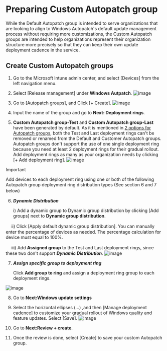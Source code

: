 # Preparing Custom Autopatch group
While the Default Autopatch group is intended to serve organizations that are looking to align to Windows Autopatch's default update management process without requiring more customizations, the Custom Autopatch groups are intended to help organizations represent their organization structure more precisely so that they can keep their own update deployment cadence in the service.


## Create Custom Autopatch groups
1. Go to the Microsoft Intune admin center, and select [Devices] from the left navigation menu.
2. Select [Release management] under **Windows Autpatch**.
![image](https://github.com/yusummat/notes/assets/142761448/1b28fefb-37ee-4d1c-b082-7e61411db22b)

3. Go to [Autopatch groups], and Click [+ Create].
![image](https://github.com/yusummat/notes/assets/142761448/fb788b26-c691-4fc2-a2a9-8acfa44f7afc)

4. Input the name of the group and go to **Next: Deployment rings**.
5. **Custom Autopatch group-Test** and  **Custom Autopatch group-Last** have been generated by default. As it is mentioned in [2 options for Autopatch groups](https://github.com/yusummat/notes/blob/main/Setup/UnderstandWindowsAutopatchGroups.md#2-options-for-autopatch-groups), both the Test and Last deployment rings can't be removed or renamed from the Default and Customer Autopatch groups. Autopatch groups don't support the use of one single deployment ring because you need at least 2 deployment rings for their gradual rollout. Add deployment rings as many as your organization needs by clicking [+ Add deployment ring].
![image](https://github.com/yusummat/notes/assets/142761448/80b5bab9-11c9-4d92-8461-f0f003ef58c4)

>[!Important]
>Add devices to each deployment ring using one or both of the following Autopatch group deployment ring distribution types (See section 6 and 7 below)
>　

6. ***Dynamic Distribution***
   
   i) Add a dynamic group to Dynamic group distribution by clicking [Add groups] next to **Dynamic group distribution**.

 　 ii) Click [Apply default dynamic group distribution]. You can manually enter the percentage of devices as needed. The percentage calculation for device must equal to 100%.
 
 　 iii) Add **Assigned group** to the Test and Last deployment rings, since these two don't support ***Dynamic Distribution***. 
![image](https://github.com/yusummat/notes/assets/142761448/40d3b1f7-dcb1-4447-a791-ad947cd05609)

7. ***Assign specific group to deployment ring***

   Click **Add group to ring** and assign a deployment ring group to each deployment rings.

![image](https://github.com/yusummat/notes/assets/142761448/5a97defd-1434-4ec9-9e22-a090267565cf)

8. Go to **Next:Windows update settings**
9. Select the horizontal ellipses (…) ,and then [Manage deployment cadence] to customize your gradual rollout of Windows quality and feature updates. Select [Save].
![image](https://github.com/yusummat/notes/assets/142761448/55f66154-1619-4f6e-876e-1ae009c23d4b)

10. Go to **Next:Review + create**.
11. Once the review is done, select [Create] to save your custom Autopatch group.

